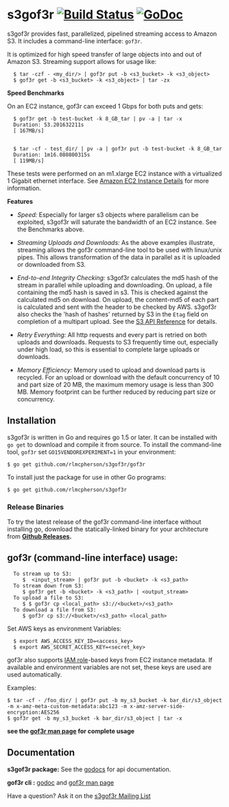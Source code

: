 # s3gof3r  [![Build Status](https://travis-ci.org/rlmcpherson/s3gof3r.svg?branch=master)](https://travis-ci.org/rlmcpherson/s3gof3r) [![GoDoc](https://godoc.org/github.com/rlmcpherson/s3gof3r?status.png)](https://godoc.org/github.com/rlmcpherson/s3gof3r)

s3gof3r provides fast, parallelized, pipelined streaming access to Amazon S3. It includes a command-line interface: `gof3r`.

It is optimized for high speed transfer of large objects into and out of Amazon S3. Streaming support allows for usage like:

```
  $ tar -czf - <my_dir/> | gof3r put -b <s3_bucket> -k <s3_object>    
  $ gof3r get -b <s3_bucket> -k <s3_object> | tar -zx
```


**Speed Benchmarks**

On an EC2 instance, gof3r can exceed 1 Gbps for both puts and gets:

```
  $ gof3r get -b test-bucket -k 8_GB_tar | pv -a | tar -x
  Duration: 53.201632211s
  [ 167MB/s]
  

  $ tar -cf - test_dir/ | pv -a | gof3r put -b test-bucket -k 8_GB_tar
  Duration: 1m16.080800315s
  [ 119MB/s]
```

These tests were performed on an m1.xlarge EC2 instance with a virtualized 1 Gigabit ethernet interface. See [Amazon EC2 Instance Details](http://aws.amazon.com/ec2/instance-types/instance-details/) for more information.


**Features**

- *Speed:* Especially for larger s3 objects where parallelism can be exploited, s3gof3r will saturate the bandwidth of an EC2 instance. See the Benchmarks above.

- *Streaming Uploads and Downloads:* As the above examples illustrate, streaming allows the gof3r command-line tool to be used with linux/unix pipes. This allows transformation of the data in parallel as it is uploaded or downloaded from S3.

- *End-to-end Integrity Checking:* s3gof3r calculates the md5 hash of the stream in parallel while uploading and downloading. On upload, a file containing the md5 hash is saved in s3. This is checked against the calculated md5 on download. On upload, the content-md5 of each part is calculated and sent with the header to be checked by AWS. s3gof3r also checks the 'hash of hashes' returned by S3 in the `Etag` field on completion of a multipart upload. See the [S3 API Reference](http://docs.aws.amazon.com/AmazonS3/latest/API/mpUploadComplete.html) for details.

- *Retry Everything:* All http requests and every part is retried on both uploads and downloads. Requests to S3 frequently time out, especially under high load, so this is essential to complete large uploads or downloads.

- *Memory Efficiency:* Memory used to upload and download parts is recycled. For an upload or download with the default concurrency of 10 and part size of 20 MB, the maximum memory usage is less than 300 MB. Memory footprint can be further reduced by reducing part size or concurrency. 



## Installation

s3gof3r is written in Go and requires go 1.5 or later. It can be installed with `go get` to download and compile it from source. To install the command-line tool, `gof3r` set `GO15VENDOREXPERIMENT=1` in your environment:

    $ go get github.com/rlmcpherson/s3gof3r/gof3r
    
To install just the package for use in other Go programs:

    $ go get github.com/rlmcpherson/s3gof3r

### Release Binaries

To try the latest release of the gof3r command-line interface without installing go, download the statically-linked binary for your architecture from **[Github Releases](https://github.com/rlmcpherson/s3gof3r/releases).**



## gof3r (command-line interface) usage:

 ```
   To stream up to S3:
      $  <input_stream> | gof3r put -b <bucket> -k <s3_path>
   To stream down from S3:
      $ gof3r get -b <bucket> -k <s3_path> | <output_stream>
   To upload a file to S3:
      $ $ gof3r cp <local_path> s3://<bucket>/<s3_path>
   To download a file from S3:
      $ gof3r cp s3://<bucket>/<s3_path> <local_path>
```

 Set AWS keys as environment Variables:

```
  $ export AWS_ACCESS_KEY_ID=<access_key>
  $ export AWS_SECRET_ACCESS_KEY=<secret_key>
```

gof3r also supports [IAM role](http://docs.aws.amazon.com/AWSEC2/latest/UserGuide/iam-roles-for-amazon-ec2.html)-based keys from EC2 instance metadata. If available and environment variables are not set, these keys are used are used automatically.

 Examples:

  ```
  $ tar -cf - /foo_dir/ | gof3r put -b my_s3_bucket -k bar_dir/s3_object -m x-amz-meta-custom-metadata:abc123 -m x-amz-server-side-encryption:AES256
  $ gof3r get -b my_s3_bucket -k bar_dir/s3_object | tar -x    
  ```  
  **see the [gof3r man page](http://randallmcpherson.com/gof3r.html) for complete usage**
 
## Documentation

**s3gof3r package:** See the [godocs](http://godoc.org/github.com/rlmcpherson/s3gof3r) for api documentation.

**gof3r cli :**  [godoc](http://godoc.org/github.com/rlmcpherson/s3gof3r/gof3r) and [gof3r man page](http://randallmcpherson.com/gof3r.html)


Have a question? Ask it on the [s3gof3r Mailing List](https://groups.google.com/forum/#!forum/s3gof3r)
